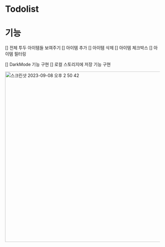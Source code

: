 # Todolist

# 기능
[] 전체 투두 아이템들 보여주기
[] 아이템 추가
[] 아이템 삭제
[] 아이템 체크박스
[] 아이템 필터링

[] DarkMode 기능 구현
[] 로컬 스토리지에 저장 기능 구현

<img width="553" alt="스크린샷 2023-09-08 오후 2 50 42" src="https://github.com/yejicho-helloworld/Todolist/assets/71653816/9951a947-0cc4-45d5-82a4-291ea0561805">

